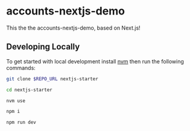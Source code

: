 # accounts-nextjs-demo

This the the accounts-nextjs-demo, based on Next.js!

## Developing Locally

To get started with local development install [nvm](https://github.com/nvm-sh/nvm/blob/master/README.md)
then run the following commands:

```bash
git clone $REPO_URL nextjs-starter

cd nextjs-starter

nvm use

npm i

npm run dev
```

